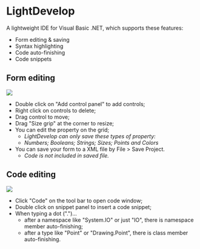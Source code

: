 # LightDevelop
A lightweight IDE for Visual Basic .NET, which supports these features:

- Form editing & saving
- Syntax highlighting
- Code auto-finishing
- Code snippets

## Form editing

![](https://github.com/Knowif/LightDevelop/raw/master/Markdown/formedit.png)

- Double click on "Add control panel" to add controls;
- Right click on controls to delete;
- Drag control to move;
- Drag "Size grip" at the corner to resize;
- You can edit the property on the grid;
	- *LightDevelop can only save these types of property:*
	- *Numbers; Booleans; Strings; Sizes; Points and Colors*
- You can save your form to a XML file by File > Save Project.
	- *Code is not included in saved file.*
	
## Code editing

![](https://github.com/Knowif/LightDevelop/raw/master/Markdown/code.png)

- Click "Code" on the tool bar to open code window;
- Double click on snippet panel to insert a code snippet;
- When typing a dot (".")...
	- after a namespace like "System.IO" or just "IO", there is namespace member auto-finishing;
	- after a type like "Point" or "Drawing.Point", there is class member auto-finishing.
